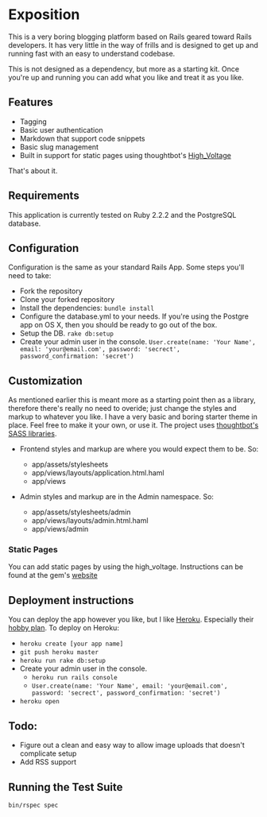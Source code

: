 Exposition
===========

This is a very boring blogging platform based on Rails geared toward Rails developers. It has very little in the way of frills and is designed to get up and running fast with an easy to understand codebase.

This is not designed as a dependency, but more as a starting kit. Once you're up and running you can add what you like and treat it as you like.

Features
--------

* Tagging
* Basic user authentication
* Markdown that support code snippets
* Basic slug management
* Built in support for static pages using thoughtbot's [High_Voltage](http://thoughtbot.github.io/high_voltage/ "High Voltage")

That's about it.

Requirements
------------

This application is currently tested on Ruby 2.2.2 and the PostgreSQL database.

Configuration
-------------

Configuration is the same as your standard Rails App. Some steps you'll need to take:

* Fork the repository
* Clone your forked repository
* Install the dependencies: `bundle install`
* Configure the database.yml to your needs. If you're using the Postgre app on OS X, then you should be ready to go out of the box.
* Setup the DB. `rake db:setup`
* Create your admin user in the console. `User.create(name: 'Your Name', email: 'your@email.com', password: 'secrect', password_confirmation: 'secret')`

Customization
-------------

As mentioned earlier this is meant more as a starting point then as a library, therefore there's really no need to overide; just change the styles and markup to whatever you like. I have a very basic and boring starter theme in place. Feel free to make it your own, or use it. The project uses [thoughtbot's SASS libraries](http://bourbon.io/ "Bourbon").

* Frontend styles and markup are where you would expect them to be. So:
  * app/assets/stylesheets
  * app/views/layouts/application.html.haml
  * app/views

* Admin styles and markup are in the Admin namespace. So:
  * app/assets/stylesheets/admin
  * app/views/layouts/admin.html.haml
  * app/views/admin

### Static Pages
You can add static pages by using the high_voltage. Instructions can be found at the gem's [website](http://thoughtbot.github.io/high_voltage/ "High Voltage")

Deployment instructions
-----------------------

You can deploy the app however you like, but I like [Heroku](http://heroku.com "Heroku"). Especially their [hobby plan](https://www.heroku.com/pricing "Heroku Pricing"). To deploy on Heroku:

* `heroku create [your app name]`
* `git push heroku master`
* `heroku run rake db:setup`
* Create your admin user in the console.
  * `heroku run rails console`
  * `User.create(name: 'Your Name', email: 'your@email.com', password: 'secrect', password_confirmation: 'secret')`
* `heroku open`

Todo:
-----

* Figure out a clean and easy way to allow image uploads that doesn't complicate setup
* Add RSS support

Running the Test Suite
----------------------

`bin/rspec spec`

